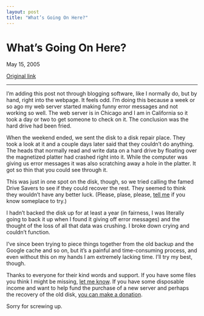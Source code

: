 ```yaml
---
layout: post
title: "What’s Going On Here?"
---
```

What’s Going On Here?
=====================

May 15, 2005

[Original link](http://www.aaronsw.com/weblog/whaaaa)

* * * * *

I’m adding this post not through blogging software, like I normally do,
but by hand, right into the webpage. It feels odd. I’m doing this
because a week or so ago my web server started making funny error
messages and not working so well. The web server is in Chicago and I am
in California so it took a day or two to get someone to check on it. The
conclusion was the hard drive had been fried.

When the weekend ended, we sent the disk to a disk repair place. They
took a look at it and a couple days later said that they couldn’t do
anything. The heads that normally read and write data on a hard drive by
floating over the magnetized platter had crashed right into it. While
the computer was giving us error messages it was also scratching away a
hole in the platter. It got so thin that you could see through it.

This was just in one spot on the disk, though, so we tried calling the
famed Drive Savers to see if they could recover the rest. They seemed to
think they wouldn’t have any better luck. (Please, plase, please, [tell
me](mailto:me@aaronsw.com) if you know someplace to try.)

I hadn’t backed the disk up for at least a year (in fairness, I was
literally going to back it up when I found it giving off error messages)
and the thought of the loss of all that data was crushing. I broke down
crying and couldn’t function.

I’ve since been trying to piece things together from the old backup and
the Google cache and so on, but it’s a painful and time-consuming
process, and even without this on my hands I am extremely lacking time.
I’ll try my best, though.

Thanks to everyone for their kind words and support. If you have some
files you think I might be missing, [let me
know](mailto:me@aaronsw.com). If you have some disposable income and
want to help fund the purchase of a new server and perhaps the recovery
of the old disk, [you can make a
donation](https://www.paypal.com/cgi-bin/webscr?cmd=_xclick&business=me%40aaronsw%2ecom&item_name=Server+Support).

Sorry for screwing up.
